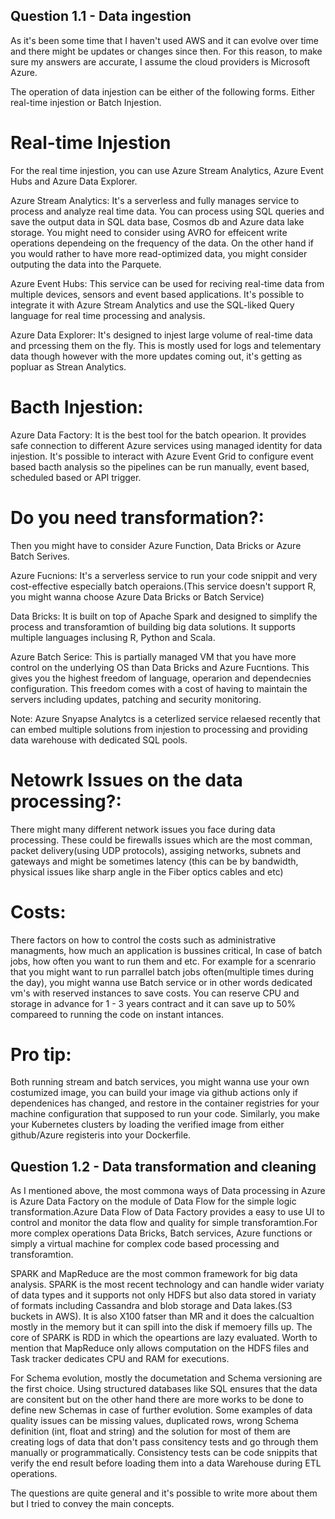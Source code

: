 ## Question 1.1 - Data ingestion
As it's been some time that I haven't used AWS and it can evolve over time and there might be updates or changes since then. For this reason, to make sure my answers are accurate, I assume the cloud providers is Microsoft Azure. 

The operation of data injestion can be either of the following forms. Either real-time injestion or Batch Injestion.

# Real-time Injestion
For the real time injestion, you can use Azure Stream Analytics, Azure Event Hubs and Azure Data Explorer. 

Azure Stream Analytics: It's a serverless and fully manages service to process and analyze real time data. You can process using SQL queries and save the output data in SQL data base, Cosmos db and Azure data lake storage. You might need to consider using AVRO for effeicent write operations dependeing on the frequency of the data. On the other hand if you would rather to have more read-optimized data, you might consider outputing the data into the Parquete.


Azure Event Hubs: This service can be used for reciving real-time data from multiple devices, sensors and event based applications. It's possible to integrate it with Azure Stream Analytics and use the SQL-liked Query language for real time processing and analysis.

Azure Data Explorer: It's designed to injest large volume of real-time data and prcessing them on the fly. This is mostly used for logs and telementary data though however with the more updates coming out, it's getting as popluar as Strean Analytics. 

# Bacth Injestion:

Azure Data Factory: It is the best tool for the batch opearion. It provides safe connection to different Azure services using managed identity for data injestion. It's possible to interact with Azure Event Grid to configure event based bacth analysis so the pipelines can be run manually, event based, scheduled based or API trigger.

# Do you need transformation?:

Then you might have to consider Azure Function, Data Bricks or Azure Batch Serives.

Azure Fucnions: It's a serverless service to run your code snippit and very cost-effective especially batch operaions.(This service doesn't support R, you might wanna choose Azure Data Bricks or Batch Service)

Data Bricks: It is built on top of Apache Spark and designed to simplify the process and transforamtion of building big data solutions. It supports multiple languages inclusing R, Python and Scala.

Azure Batch Serice: This is partially managed VM that you have more control on the underlying OS than Data Bricks and Azure Fucntions. This gives you the highest freedom of language, operarion and dependecnies configuration. This freedom comes with a cost of having to maintain the servers including updates, patching and security monitoring.

Note: Azure Snyapse Analytcs is a ceterlized service relaesed recently that can embed multiple solutions from injestion to processing and providing data warehouse with dedicated SQL pools.


# Netowrk Issues on the data processing?:

There might many different network issues you face during data processing. These could be firewalls issues which are the most comman, packet delivery(using UDP protocols), assiging networks, subnets and gateways and might be sometimes latency (this can be by bandwidth, physical issues like sharp angle in the Fiber optics cables and etc)

# Costs:
There factors on how to control the costs such as administrative managments, how much an application is bussines critical, In case of batch jobs, how often you want to run them and etc.
For example for a scenrario that you might want to run parrallel batch jobs often(multiple times during the day), you might wanna use Batch service or in other words dedicated vm's with reserved instances to save costs. You can reserve CPU and storage in advance for 1 - 3 years contract and it can save up to 50% compareed to running the code on instant intances. 

# Pro tip:
Both running stream and batch services, you might wanna use your own costumized image, you can build your image via github actions only if dependenices has changed, and restore in the container registries for your machine configuration that supposed to run your code. Similarly, you make your Kubernetes clusters by loading the verified image from either github/Azure registeris into your Dockerfile. 


## Question 1.2 - Data transformation and cleaning

As I mentioned above, the most commona ways of Data processing in Azure is Azure Data Factory on the module of Data Flow for the simple logic transformation.Azure Data Flow of Data Factory provides a easy to use UI to control and monitor the data flow and quality for simple transforamtion.For more complex operations Data Bricks, Batch services, Azure functions or simply a virtual machine for complex code based processing and transforamtion. 

SPARK and MapReduce are the most common framework for big data analysis. SPARK is the most recent technology and can handle wider variaty of data types and it supports not only HDFS but also data stored in variaty of formats including Cassandra and blob storage and Data lakes.(S3 buckets in AWS). It is also X100 fatser than MR and it does the calcualtion mostly in the memory but it can spill into the disk if memoery fills up. The core of SPARK is RDD in which the opeartions are lazy evaluated.
Worth to mention that MapReduce only allows computation on the HDFS files and Task tracker dedicates CPU and RAM for executions.

For Schema evolution, mostly the documetation and Schema versioning are the first choice. Using structured databases like SQL ensures that the data are consitent but on the other hand there are more works to be done to define new Schemas in case of further evolution. Some examples of data quality issues can be missing values, duplicated rows, wrong Schema definition (int, float and string) and the solution for most of them are creating logs of data that don't pass consitency tests and go through them manually or programmatically. Consistency tests can be code snippits that verify the end result before loading them into a data Warehouse during ETL operations. 


The questions are quite general and it's possible to write more about them but I tried to convey the main concepts. 








